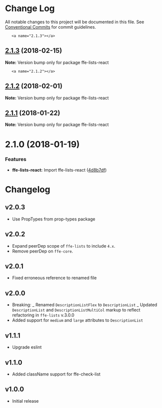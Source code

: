 # Change Log

All notable changes to this project will be documented in this file.
See [Conventional Commits](https://conventionalcommits.org) for commit guidelines.

       <a name="2.1.3"></a>
## [2.1.3](***REMOVED***) (2018-02-15)




**Note:** Version bump only for package ffe-lists-react

       <a name="2.1.2"></a>
## [2.1.2](***REMOVED***) (2018-02-01)




**Note:** Version bump only for package ffe-lists-react

  <a name="2.1.1"></a>
## [2.1.1](***REMOVED***) (2018-01-22)




**Note:** Version bump only for package ffe-lists-react

<a name="2.1.0"></a>

# 2.1.0 (2018-01-19)

### Features

* **ffe-lists-react:** Import ffe-lists-react ([4d8b7df](***REMOVED***))


# Changelog

## v2.0.3

* Use PropTypes from prop-types package

## v2.0.2

* Expand peerDep scope of `ffe-lists` to include `4.x`.
* Remove peerDep on `ffe-core`.

## v2.0.1

* Fixed erroneous reference to renamed file

## v2.0.0

* Breaking:
_ Renamed `DescriptionListFlex` to `DescriptionList`
_ Updated `DescriptionList` and `DescriptionListMultiCol` markup to reflect refactoring in `ffe-lists` v.3.0.0
* Added support for `medium` and `large` attributes to `DescriptionList`

## v1.1.1

* Upgrade eslint

## v1.1.0

* Added className support for ffe-check-list

## v1.0.0

* Initial release
